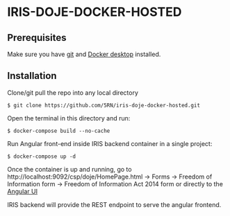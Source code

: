 # IRIS-DOJE-DOCKER-HOSTED

## Prerequisites
Make sure you have [git](https://git-scm.com/book/en/v2/Getting-Started-Installing-Git) and [Docker desktop](https://www.docker.com/products/docker-desktop) installed.

## Installation 

Clone/git pull the repo into any local directory

```
$ git clone https://github.com/5RN/iris-doje-docker-hosted.git
```

Open the terminal in this directory and run:

```
$ docker-compose build --no-cache
```

Run Angular front-end inside IRIS backend container in a single project:

```
$ docker-compose up -d
```

Once the container is up and running, go to http://localhost:9092/csp/doje/HomePage.html -> Forms -> Freedom of Information form -> Freedom of Information Act 2014 form or directly to the [Angular UI](http://localhost:9092/csp/doje/index.html)


IRIS backend will provide the REST endpoint to serve the angular frontend.
